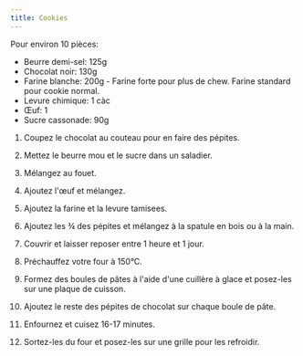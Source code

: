 ```yaml
---
title: Cookies
---
```


Pour environ 10 pièces:

- Beurre demi-sel: 125g
- Chocolat noir: 130g
- Farine blanche: 200g  - Farine forte pour plus de chew. Farine standard pour cookie normal.
- Levure chimique: 1 càc
- Œuf: 1
- Sucre cassonade: 90g

1. Coupez le chocolat au couteau pour en faire des pépites.
1. Mettez le beurre mou et le sucre dans un saladier.
1. Mélangez au fouet.
1. Ajoutez l'œuf et mélangez.
1. Ajoutez la farine et la levure tamisees.
1. Ajoutez les ¾ des pépites et mélangez à la spatule en bois ou à la main.
1. Couvrir et laisser reposer entre 1 heure et 1 jour.


1. Préchauffez votre four à 150°C.
1. Formez des boules de pâtes à l'aide d'une cuillère à glace et posez-les sur une plaque de cuisson.
1. Ajoutez le reste des pépites de chocolat sur chaque boule de pâte.
1. Enfournez et cuisez 16-17 minutes.
1. Sortez-les du four et posez-les sur une grille pour les refroidir.
